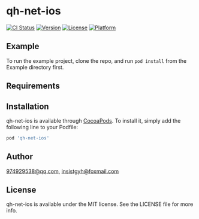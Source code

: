 # qh-net-ios

[![CI Status](https://img.shields.io/travis/974929538@qq.com/qh-net-ios.svg?style=flat)](https://travis-ci.org/974929538@qq.com/qh-net-ios)
[![Version](https://img.shields.io/cocoapods/v/qh-net-ios.svg?style=flat)](https://cocoapods.org/pods/qh-net-ios)
[![License](https://img.shields.io/cocoapods/l/qh-net-ios.svg?style=flat)](https://cocoapods.org/pods/qh-net-ios)
[![Platform](https://img.shields.io/cocoapods/p/qh-net-ios.svg?style=flat)](https://cocoapods.org/pods/qh-net-ios)

## Example

To run the example project, clone the repo, and run `pod install` from the Example directory first.

## Requirements

## Installation

qh-net-ios is available through [CocoaPods](https://cocoapods.org). To install
it, simply add the following line to your Podfile:

```ruby
pod 'qh-net-ios'
```

## Author

974929538@qq.com, insistgyh@foxmail.com

## License

qh-net-ios is available under the MIT license. See the LICENSE file for more info.
